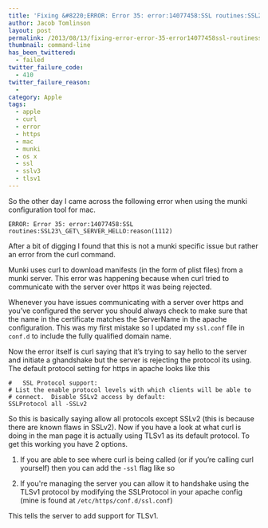 ```yaml
---
title: 'Fixing &#8220;ERROR: Error 35: error:14077458:SSL routines:SSL23_GET_SERVER_HELLO: reason(1112)&#8221;'
author: Jacob Tomlinson
layout: post
permalink: /2013/08/13/fixing-error-error-35-error14077458ssl-routinesssl23_get_server_helloreason1112/
thumbnail: command-line
has_been_twittered:
  - failed
twitter_failure_code:
  - 410
twitter_failure_reason:
  -
category: Apple
tags:
  - apple
  - curl
  - error
  - https
  - mac
  - munki
  - os x
  - ssl
  - sslv3
  - tlsv1
---
```

So the other day I came across the following error when using the munki configuration tool for mac.

```
ERROR: Error 35: error:14077458:SSL routines:SSL23\_GET\_SERVER_HELLO:reason(1112)
```

After a bit of digging I found that this is not a munki specific issue but rather an error from the curl command.

Munki uses curl to download manifests (in the form of plist files) from a munki server. This error was happening because when curl tried to communicate with the server over https it was being rejected.

Whenever you have issues communicating with a server over https and you&#8217;ve configured the server you should always check to make sure that the name in the certificate matches the ServerName in the apache configuration. This was my first mistake so I updated my `ssl.conf` file in `conf.d` to include the fully qualified domain name.

Now the error itself is curl saying that it&#8217;s trying to say hello to the server and initiate a ghandshake but the server is rejecting the protocol its using. The default protocol setting for https in apache looks like this


```
#   SSL Protocol support:
# List the enable protocol levels with which clients will be able to
# connect.  Disable SSLv2 access by default:
SSLProtocol all -SSLv2
```


So this is basically saying allow all protocols except SSLv2 (this is because there are known flaws in SSLv2). Now if you have a look at what curl is doing in the man page it is actually using TLSv1 as its default protocol. To get this working you have 2 options.

1. If you are able to see where curl is being called (or if you&#8217;re calling curl yourself) then you can add the `-ssl` flag like so

2. If you're managing the server you can allow it to handshake using the TLSv1 protocol by modifying the SSLProtocol in your apache config (mine is found at `/etc/https/conf.d/ssl.conf`)




This tells the server to add support for TLSv1.
